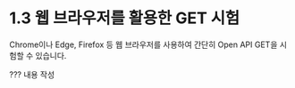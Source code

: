 ﻿# 1.3 웹 브라우저를 활용한 GET 시험

Chrome이나 Edge, Firefox 등 웹 브라우저를 사용하여 간단히 Open API GET을 시험할 수 있습니다.

??? 내용 작성